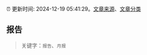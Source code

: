 :alarm_clock: 更新时间: 2024-12-19 05:41:29。[文章来源](/README.md)、[文章分类](/TAGS.md)

## 报告


> 关键字：`报告`、`月报`



